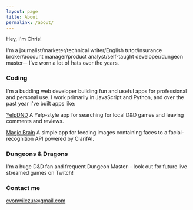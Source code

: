 ```yaml
---
layout: page
title: About
permalink: /about/
---
```


Hey, I'm Chris!

I'm a journalist/marketer/technical writer/English tutor/insurance broker/account manager/product analyst/self-taught developer/dungeon master-- I've worn a lot of hats over the years.



### Coding

I'm a budding web developer building fun and useful apps for professional and personal use. I work primarily in JavaScript and Python, and over the past year I've built apps like:

[YelpDND](https://yelpdnd.herokuapp.com/groups)
A Yelp-style app for searching for local D&D games and leaving comments and reviews.

[Magic Brain](https://facial-recognition-game.herokuapp.com/)
A simple app for feeding images containing faces to a facial-recognition API powered by ClarifAI.

### Dungeons & Dragons

I'm a huge D&D fan and frequent Dungeon Master-- look out for future live streamed games on Twitch!

### Contact me

[cvonwilczur@gmail.com](mailto:cvonwilczur@domain.com)
